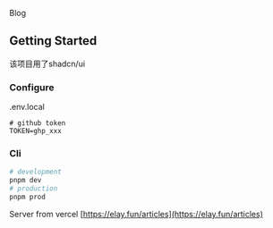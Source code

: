 Blog

## Getting Started
该项目用了shadcn/ui

### Configure
.env.local
```
# github token
TOKEN=ghp_xxx
```

### Cli

```bash
# development
pnpm dev
# production
pnpm prod
```
Server from vercel
[https://elay.fun/articles](https://elay.fun/articles)
